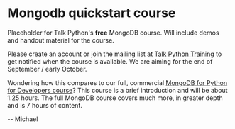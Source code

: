 # Mongodb quickstart course

Placeholder for Talk Python's **free** MongoDB course. Will include demos and handout material for the course. 

Please create an account or join the mailing list at [Talk Python Training](https://training.talkpython.fm/) to get notified when the course is available. We are aiming for the end of September / early October.

Wondering how this compares to our full, commercial [MongoDB for Python for Developers course](https://training.talkpython.fm/courses/explore_mongodb_for_python_developers_course/mongodb-for-python-for-developers-featuring-orm-odm-mongoengine)? This course is a brief introduction and will be about 1.25 hours. The full MongoDB course covers much more, in greater depth and is 7 hours of content.

-- Michael
